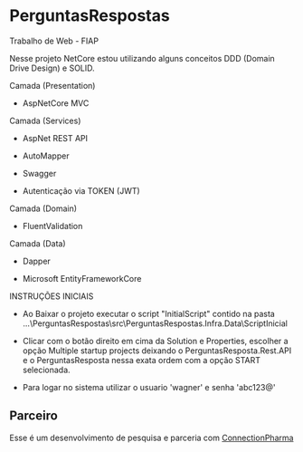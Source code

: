 # PerguntasRespostas

Trabalho de Web - FIAP


Nesse projeto NetCore estou utilizando alguns conceitos DDD (Domain Drive Design) e SOLID.



Camada (Presentation)
 
- AspNetCore MVC
 


Camada (Services)
 
- AspNet REST API
 
- AutoMapper
 
- Swagger

- Autenticação via TOKEN (JWT)


Camada (Domain)
 
- FluentValidation
 


Camada (Data)
 
- Dapper
 
- Microsoft EntityFrameworkCore


INSTRUÇÕES INICIAIS

- Ao Baixar o projeto executar o script "InitialScript" contido na pasta ...\PerguntasRespostas\src\PerguntasRespostas.Infra.Data\ScriptInicial

- Clicar com o botão direito em cima da Solution e Properties, escolher a opção Multiple startup projects deixando o PerguntasResposta.Rest.API e o PerguntasResposta nessa exata ordem com a opção START selecionada.

- Para logar no sistema utilizar o usuario 'wagner' e senha 'abc123@'
## Parceiro
Esse é um desenvolvimento de pesquisa e parceria com [ConnectionPharma](https://cpharma.com.br)

